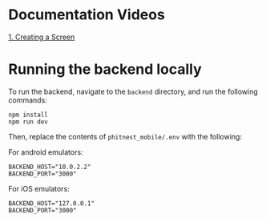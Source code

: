 # Documentation Videos

<a href="https://drive.google.com/file/d/1nAqiDd6KK6wRXIsCiL_kyeRbILgp5uyr/view?usp=sharing">1. Creating a Screen</a>

# Running the backend locally

To run the backend, navigate to the `backend` directory, and run the following commands:

```
npm install
npm run dev
```

Then, replace the contents of `phitnest_mobile/.env` with the following:

For android emulators:

```
BACKEND_HOST="10.0.2.2"
BACKEND_PORT="3000"
```

For iOS emulators:

```
BACKEND_HOST="127.0.0.1"
BACKEND_PORT="3000"
```
